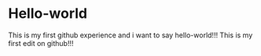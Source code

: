# Hello-world
This is my first github experience and i want to say hello-world!!!
This is my first edit on github!!!
